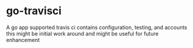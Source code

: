 # go-travisci
A go app supported travis ci contains configuration, testing, and accounts this might be initial work around and might be useful for future enhancement 
